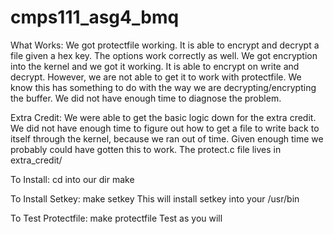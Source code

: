 cmps111_asg4_bmq
================

What Works:
We got protectfile working. It is able to encrypt and decrypt a file given a hex key.
The options work correctly as well.
We got encryption into the kernel and we got it working. It is able to encrypt on 
write and decrypt. However, we are not able to get it to work with protectfile.
We know this has something to do with the way we are decrypting/encrypting the 
buffer. We did not have enough time to diagnose the problem.

Extra Credit:
We were able to get the basic logic down for the extra credit. We did not have
enough time to figure out how to get a file to write back to itself through
the kernel, because we ran out of time. Given enough time we probably could
have gotten this to work. The protect.c file lives in extra_credit/

To Install:
cd into our dir
make

To Install Setkey:
make setkey
This will install setkey into your /usr/bin

To Test Protectfile:
make protectfile
Test as you will
